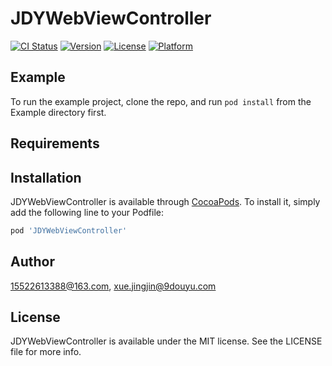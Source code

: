 # JDYWebViewController

[![CI Status](http://img.shields.io/travis/15522613388@163.com/JDYWebViewController.svg?style=flat)](https://travis-ci.org/15522613388@163.com/JDYWebViewController)
[![Version](https://img.shields.io/cocoapods/v/JDYWebViewController.svg?style=flat)](http://cocoapods.org/pods/JDYWebViewController)
[![License](https://img.shields.io/cocoapods/l/JDYWebViewController.svg?style=flat)](http://cocoapods.org/pods/JDYWebViewController)
[![Platform](https://img.shields.io/cocoapods/p/JDYWebViewController.svg?style=flat)](http://cocoapods.org/pods/JDYWebViewController)

## Example

To run the example project, clone the repo, and run `pod install` from the Example directory first.

## Requirements

## Installation

JDYWebViewController is available through [CocoaPods](http://cocoapods.org). To install
it, simply add the following line to your Podfile:

```ruby
pod 'JDYWebViewController'
```

## Author

15522613388@163.com, xue.jingjin@9douyu.com

## License

JDYWebViewController is available under the MIT license. See the LICENSE file for more info.
